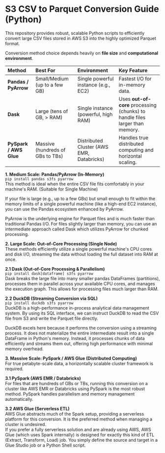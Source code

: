 # S3 CSV to Parquet Conversion Guide (Python) <br>
This repository provides robust, scalable Python scripts to efficiently convert large CSV files stored in AWS S3 into the highly optimized Parquet format. <br>

Conversion method choice depends heavily on **file size** and **computational environment**.<br>

| Method | Best For | Environment | Key Feature |
| :--- | :--- | :--- | :--- |
| **Pandas / PyArrow** | Small/Medium (up to a few GB) | Single powerful instance (e.g., EC2) | Fastest I/O for in-memory data. |
| **Dask** | Large (tens of GB, > RAM) | Single instance (powerful, high RAM) | Uses **out-of-core** processing (chunks) to handle files larger than memory. |
| **PySpark / AWS Glue** | Massive (hundreds of GBs to TBs) | Distributed Cluster (AWS EMR, Databricks) | Handles true distributed computing and horizontal scaling. |


**1. Medium Scale: Pandas/PyArrow (In-Memory)<br>**
`pip install pandas s3fs pyarrow`<br>
This method is ideal when the entire CSV file fits comfortably in your machine's RAM. (Suitable for Single Machine)<br>

If your file is large (e.g., up to a few GBs) but small enough to fit within the memory limits of a single powerful machine (like a high-end EC2 instance), you can use the Pandas ecosystem enhanced by PyArrow.<br>

PyArrow is the underlying engine for Parquet files and is much faster than traditional Pandas I/O. For files slightly larger than memory, you can use an intermediate approach called Dask which utilizes PyArrow for chunked processing.<br>


**2. Large Scale: Out-of-Core Processing (Single Node)<br>**
These methods efficiently utilize a single powerful machine's CPU cores and disk I/O, streaming the data without loading the full dataset into RAM at once.<br>

**2.1 Dask (Out-of-Core Processing & Parallelism)<br>**
`pip install dask[dataframe] s3fs pyarrow`<br>
Dask breaks the large file into many smaller pandas DataFrames (partitions), processes them in parallel across your available CPU cores, and manages the execution graph. This allows for processing files much larger than RAM.<br>

**2.2 DuckDB (Streaming Conversion via SQL)** <br>
`pip install duckdb s3fs pyarrow`<br>
DuckDB is a high-performance in-process analytical data management system. By using its SQL interface, we can instruct DuckDB to read the CSV file from S3 and write the Parquet file directly.<br>

DuckDB excels here because it performs the conversion using a streaming process. It does not materialize the entire intermediate result into a single DataFrame in Python's memory. Instead, it processes chunks of data efficiently and streams them out, offering high performance with minimal memory overhead.<br>

**3. Massive Scale: PySpark / AWS Glue (Distributed Computing)<br>**
For true petabyte-scale data, a horizontally scalable cluster framework is required.<br>

<t>**3.1 PySpark (AWS EMR / Databricks)<br>**
For files that are hundreds of GBs or TBs, running this conversion on a cluster like AWS EMR or Databricks using PySpark is the most robust method. PySpark handles parallelism and memory management automatically.<br>

<t>**3.2 AWS Glue (Serverless ETL)<br>**
AWS Glue abstracts much of the Spark setup, providing a serverless platform for this conversion. It is the preferred method when managing a cluster is undesired.<br>
If you prefer a fully serverless solution and are already using AWS, AWS Glue (which uses Spark internally) is designed for exactly this kind of ETL (Extract, Transform, Load) job. You simply define the source and target in a Glue Studio job or a Python Shell script.<br>
